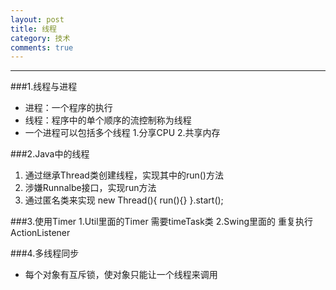 ```yaml
---
layout: post
title: 线程
category: 技术
comments: true
---
```


----------
###1.线程与进程
* 进程：一个程序的执行
* 线程：程序中的单个顺序的流控制称为线程
* 一个进程可以包括多个线程
	1.分享CPU
	2.共享内存

###2.Java中的线程
1. 通过继承Thread类创建线程，实现其中的run()方法
2. 涉嫌Runnalbe接口，实现run方法
3. 通过匿名类来实现 new Thread(){ run(){}  }.start();

###3.使用Timer
1.Util里面的Timer 需要timeTask类
2.Swing里面的 重复执行ActionListener

###4.多线程同步
* 每个对象有互斥锁，使对象只能让一个线程来调用


 
